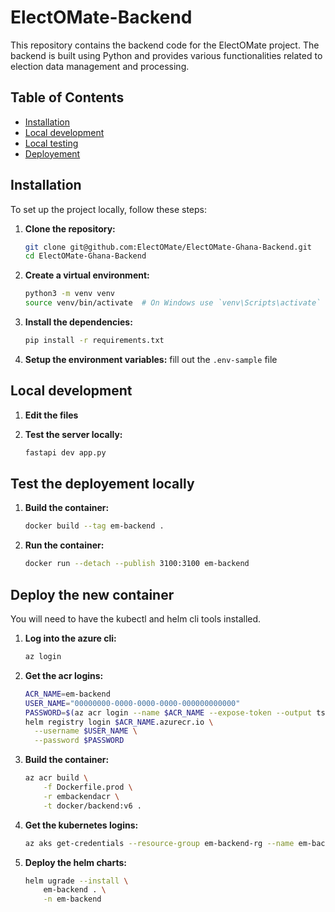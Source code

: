 # ElectOMate-Backend

This repository contains the backend code for the ElectOMate project. The backend is built using Python and provides various functionalities related to election data management and processing.

## Table of Contents

- [Installation](#installation)
- [Local development](#local-development)
- [Local testing](#test-the-deployement-locally)
- [Deployement](#deploy-the-new-container)

## Installation

To set up the project locally, follow these steps:

1. **Clone the repository:**

    ```bash
    git clone git@github.com:ElectOMate/ElectOMate-Ghana-Backend.git
    cd ElectOMate-Ghana-Backend
    ```

2. **Create a virtual environment:**

    ```bash
    python3 -m venv venv
    source venv/bin/activate  # On Windows use `venv\Scripts\activate`
    ```

3. **Install the dependencies:**

    ```bash
    pip install -r requirements.txt
    ```

4. **Setup the environment variables:** fill out the `.env-sample` file

## Local development

1. **Edit the files**
2. **Test the server locally:**

    ```bash
    fastapi dev app.py
    ```

## Test the deployement locally

1. **Build the container:**

    ```bash
    docker build --tag em-backend .
    ```

2. **Run the container:**

    ```bash
    docker run --detach --publish 3100:3100 em-backend
    ```

## Deploy the new container

You will need to have the kubectl and helm cli tools installed.

1. **Log into the azure cli:**

    ```bash
    az login
    ```

2. **Get the acr logins:**

    ```bash
    ACR_NAME=em-backend
    USER_NAME="00000000-0000-0000-0000-000000000000"
    PASSWORD=$(az acr login --name $ACR_NAME --expose-token --output tsv --query accessToken)
    helm registry login $ACR_NAME.azurecr.io \
      --username $USER_NAME \
      --password $PASSWORD
    ```

3. **Build the container:**

    ```bash
    az acr build \
        -f Dockerfile.prod \
        -r embackendacr \
        -t docker/backend:v6 .
    ```

4. **Get the kubernetes logins:**
   ```bash
   az aks get-credentials --resource-group em-backend-rg --name em-backend-aks
   ```

5. **Deploy the helm charts:**
   ```bash
   helm ugrade --install \
       em-backend . \
       -n em-backend
   ```
